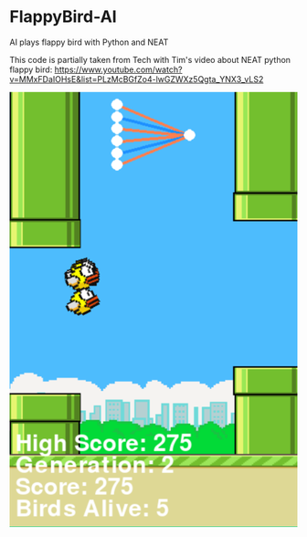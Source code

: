 # FlappyBird-AI
AI plays flappy bird with Python and NEAT

This code is partially taken from Tech with Tim's video about NEAT python flappy bird: https://www.youtube.com/watch?v=MMxFDaIOHsE&list=PLzMcBGfZo4-lwGZWXz5Qgta_YNX3_vLS2

![](https://github.com/reddragonnm/FlappyBird-AI/blob/master/flap.png)
